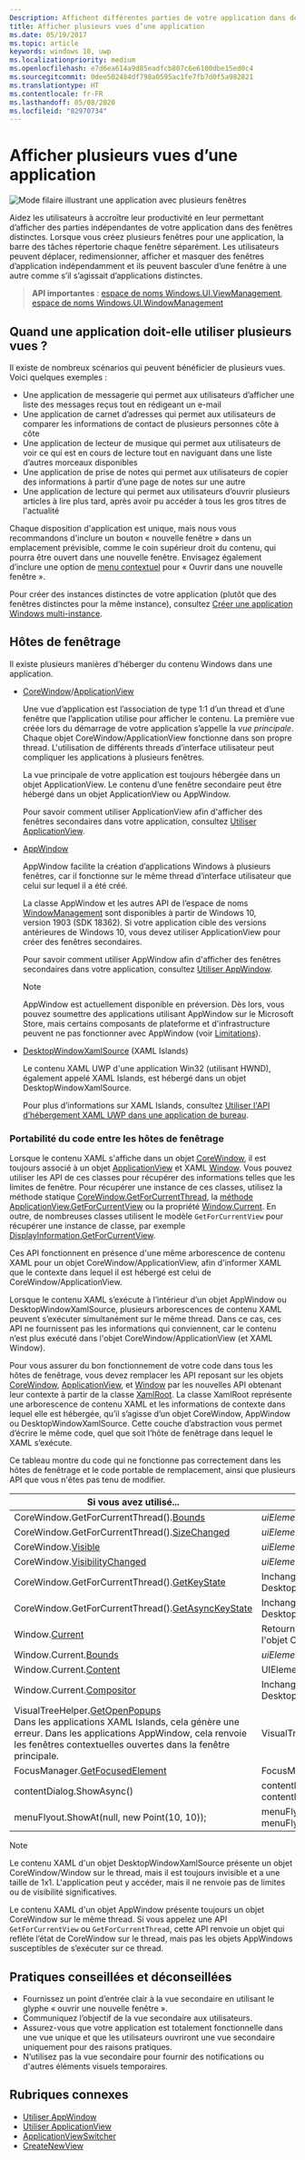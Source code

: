 ```yaml
---
Description: Affichent différentes parties de votre application dans des fenêtres distinctes.
title: Afficher plusieurs vues d’une application
ms.date: 05/19/2017
ms.topic: article
keywords: windows 10, uwp
ms.localizationpriority: medium
ms.openlocfilehash: e7d6ea614a9d85eadfcb807c6e6100dbe15ed0c4
ms.sourcegitcommit: 0dee502484df798a0595ac1fe7fb7d0f5a982821
ms.translationtype: HT
ms.contentlocale: fr-FR
ms.lasthandoff: 05/08/2020
ms.locfileid: "82970734"
---
```

# <a name="show-multiple-views-for-an-app"></a>Afficher plusieurs vues d’une application

![Mode filaire illustrant une application avec plusieurs fenêtres](images/multi-view.gif)

Aidez les utilisateurs à accroître leur productivité en leur permettant d’afficher des parties indépendantes de votre application dans des fenêtres distinctes. Lorsque vous créez plusieurs fenêtres pour une application, la barre des tâches répertorie chaque fenêtre séparément. Les utilisateurs peuvent déplacer, redimensionner, afficher et masquer des fenêtres d’application indépendamment et ils peuvent basculer d’une fenêtre à une autre comme s’il s’agissait d’applications distinctes.

> **API importantes** : [espace de noms Windows.UI.ViewManagement](/uwp/api/windows.ui.viewmanagement), [espace de noms Windows.UI.WindowManagement](/uwp/api/windows.ui.windowmanagement)

## <a name="when-should-an-app-use-multiple-views"></a>Quand une application doit-elle utiliser plusieurs vues ?

Il existe de nombreux scénarios qui peuvent bénéficier de plusieurs vues. Voici quelques exemples :

- Une application de messagerie qui permet aux utilisateurs d’afficher une liste des messages reçus tout en rédigeant un e-mail
- Une application de carnet d’adresses qui permet aux utilisateurs de comparer les informations de contact de plusieurs personnes côte à côte
- Une application de lecteur de musique qui permet aux utilisateurs de voir ce qui est en cours de lecture tout en naviguant dans une liste d’autres morceaux disponibles
- Une application de prise de notes qui permet aux utilisateurs de copier des informations à partir d’une page de notes sur une autre
- Une application de lecture qui permet aux utilisateurs d’ouvrir plusieurs articles à lire plus tard, après avoir pu accéder à tous les gros titres de l'actualité

Chaque disposition d'application est unique, mais nous vous recommandons d'inclure un bouton « nouvelle fenêtre » dans un emplacement prévisible, comme le coin supérieur droit du contenu, qui pourra être ouvert dans une nouvelle fenêtre. Envisagez également d’inclure une option de [menu contextuel](../controls-and-patterns/menus.md) pour « Ouvrir dans une nouvelle fenêtre ».

Pour créer des instances distinctes de votre application (plutôt que des fenêtres distinctes pour la même instance), consultez [Créer une application Windows multi-instance](../../launch-resume/multi-instance-uwp.md).

## <a name="windowing-hosts"></a>Hôtes de fenêtrage

Il existe plusieurs manières d’héberger du contenu Windows dans une application.

- [CoreWindow](/uwp/api/windows.ui.core.corewindow)/[ApplicationView](/uwp/api/windows.ui.viewmanagement.applicationview)

     Une vue d’application est l’association de type 1:1 d’un thread et d’une fenêtre que l’application utilise pour afficher le contenu. La première vue créée lors du démarrage de votre application s’appelle la *vue principale*. Chaque objet CoreWindow/ApplicationView fonctionne dans son propre thread. L'utilisation de différents threads d’interface utilisateur peut compliquer les applications à plusieurs fenêtres.

    La vue principale de votre application est toujours hébergée dans un objet ApplicationView. Le contenu d’une fenêtre secondaire peut être hébergé dans un objet ApplicationView ou AppWindow.

    Pour savoir comment utiliser ApplicationView afin d'afficher des fenêtres secondaires dans votre application, consultez [Utiliser ApplicationView](application-view.md).
- [AppWindow](/uwp/api/windows.ui.windowmanagement.appwindow)

    AppWindow facilite la création d’applications Windows à plusieurs fenêtres, car il fonctionne sur le même thread d’interface utilisateur que celui sur lequel il a été créé.

    La classe AppWindow et les autres API de l’espace de noms [WindowManagement](/uwp/api/windows.ui.windowmanagement) sont disponibles à partir de Windows 10, version 1903 (SDK 18362). Si votre application cible des versions antérieures de Windows 10, vous devez utiliser ApplicationView pour créer des fenêtres secondaires.

    Pour savoir comment utiliser AppWindow afin d'afficher des fenêtres secondaires dans votre application, consultez [Utiliser AppWindow](app-window.md).

    > [!NOTE]
    > AppWindow est actuellement disponible en préversion. Dès lors, vous pouvez soumettre des applications utilisant AppWindow sur le Microsoft Store, mais certains composants de plateforme et d'infrastructure peuvent ne pas fonctionner avec AppWindow (voir [Limitations](/uwp/api/windows.ui.windowmanagement.appwindow#limitations)).
- [DesktopWindowXamlSource](/uwp/api/windows.ui.xaml.hosting.desktopwindowxamlsource) (XAML Islands)

     Le contenu XAML UWP d'une application Win32 (utilisant HWND), également appelé XAML Islands, est hébergé dans un objet DesktopWindowXamlSource.

    Pour plus d’informations sur XAML Islands, consultez [Utiliser l'API d’hébergement XAML UWP dans une application de bureau](/windows/apps/desktop/modernize/using-the-xaml-hosting-api).

### <a name="make-code-portable-across-windowing-hosts"></a>Portabilité du code entre les hôtes de fenêtrage

Lorsque le contenu XAML s'affiche dans un objet [CoreWindow](/uwp/api/windows.ui.core.corewindow), il est toujours associé à un objet [ApplicationView](/uwp/api/windows.ui.viewmanagement.applicationview) et XAML [Window](/uwp/api/windows.ui.xaml.window). Vous pouvez utiliser les API de ces classes pour récupérer des informations telles que les limites de fenêtre. Pour récupérer une instance de ces classes, utilisez la méthode statique [CoreWindow.GetForCurrentThread](/uwp/api/windows.ui.core.corewindow.getforcurrentthread), la [méthode ApplicationView.GetForCurrentView](/uwp/api/windows.ui.viewmanagement.applicationview.getforcurrentview) ou la propriété [Window.Current](/uwp/api/windows.ui.xaml.window.current). En outre, de nombreuses classes utilisent le modèle `GetForCurrentView` pour récupérer une instance de classe, par exemple [DisplayInformation.GetForCurrentView](/uwp/api/windows.graphics.display.displayinformation.getforcurrentview).

Ces API fonctionnent en présence d'une même arborescence de contenu XAML pour un objet CoreWindow/ApplicationView, afin d'informer XAML que le contexte dans lequel il est hébergé est celui de CoreWindow/ApplicationView.

Lorsque le contenu XAML s’exécute à l’intérieur d’un objet AppWindow ou DesktopWindowXamlSource, plusieurs arborescences de contenu XAML peuvent s’exécuter simultanément sur le même thread. Dans ce cas, ces API ne fournissent pas les informations qui conviennent, car le contenu n’est plus exécuté dans l'objet CoreWindow/ApplicationView (et XAML Window).

Pour vous assurer du bon fonctionnement de votre code dans tous les hôtes de fenêtrage, vous devez remplacer les API reposant sur les objets [CoreWindow](/uwp/api/windows.ui.core.corewindow), [ApplicationView](/uwp/api/windows.ui.viewmanagement.applicationview), et [Window](/uwp/api/windows.ui.xaml.window) par les nouvelles API obtenant leur contexte à partir de la classe [XamlRoot](/uwp/api/windows.ui.xaml.xamlroot).
La classe XamlRoot représente une arborescence de contenu XAML et les informations de contexte dans lequel elle est hébergée, qu’il s’agisse d’un objet CoreWindow, AppWindow ou DesktopWindowXamlSource. Cette couche d’abstraction vous permet d’écrire le même code, quel que soit l’hôte de fenêtrage dans lequel le XAML s’exécute.

Ce tableau montre du code qui ne fonctionne pas correctement dans les hôtes de fenêtrage et le code portable de remplacement, ainsi que plusieurs API que vous n'êtes pas tenu de modifier.

| Si vous avez utilisé... | Remplacez par... |
| - | - |
| CoreWindow.GetForCurrentThread().[Bounds](/uwp/api/windows.ui.core.corewindow.bounds) | _uiElement_.XamlRoot.[Size](/uwp/api/windows.ui.xaml.xamlroot.size) |
| CoreWindow.GetForCurrentThread().[SizeChanged](/uwp/api/windows.ui.core.corewindow.sizechanged) | _uiElement_.XamlRoot.[Changed](/uwp/api/windows.ui.xaml.xamlroot.changed) |
| CoreWindow.[Visible](/uwp/api/windows.ui.core.corewindow.visible) | _uiElement_.XamlRoot.[IsHostVisible](/uwp/api/windows.ui.xaml.xamlroot.ishostvisible) |
| CoreWindow.[VisibilityChanged](/uwp/api/windows.ui.core.corewindow.visibilitychanged) | _uiElement_.XamlRoot.[Changed](/uwp/api/windows.ui.xaml.xamlroot.changed) |
| CoreWindow.GetForCurrentThread().[GetKeyState](/uwp/api/windows.ui.core.corewindow.getkeystate) | Inchangé. Pris en charge dans AppWindow et DesktopWindowXamlSource. |
| CoreWindow.GetForCurrentThread().[GetAsyncKeyState](/uwp/api/windows.ui.core.corewindow.getasynckeystate) | Inchangé. Pris en charge dans AppWindow et DesktopWindowXamlSource. |
| Window.[Current](/uwp/api/windows.ui.xaml.window.current) | Retourne l’objet XAML Window principal qui est étroitement lié à l'objet CoreWindow actuel. Consultez la remarque en fin de tableau. |
| Window.Current.[Bounds](/uwp/api/windows.ui.xaml.window.bounds) | _uiElement_.XamlRoot.[Size](/uwp/api/windows.ui.xaml.xamlroot.size) |
| Window.Current.[Content](/uwp/api/windows.ui.xaml.window.content) | UIElement root =  _uiElement_.XamlRoot.[Content](/uwp/api/windows.ui.xaml.xamlroot.content) |
| Window.Current.[Compositor](/uwp/api/windows.ui.xaml.window.compositor) | Inchangé. Pris en charge dans AppWindow et DesktopWindowXamlSource. |
| VisualTreeHelper.[GetOpenPopups](/uwp/api/windows.ui.xaml.media.visualtreehelper.getopenpopups)<br/>Dans les applications XAML Islands, cela génère une erreur. Dans les applications AppWindow, cela renvoie les fenêtres contextuelles ouvertes dans la fenêtre principale. | VisualTreeHelper.[GetOpenPopupsForXamlRoot](/uwp/api/windows.ui.xaml.media.visualtreehelper.getopenpopupsforxamlroot)(_uiElement_.XamlRoot) |
| FocusManager.[GetFocusedElement](/uwp/api/windows.ui.xaml.input.focusmanager.getfocusedelement) | FocusManager.[GetFocusedElement](/uwp/api/windows.ui.xaml.input.focusmanager.getfocusedelement#Windows_UI_Xaml_Input_FocusManager_GetFocusedElement_Windows_UI_Xaml_XamlRoot_)(_uiElement_.XamlRoot) |
| contentDialog.ShowAsync() | contentDialog.[XamlRoot](/uwp/api/windows.ui.xaml.uielement.xamlroot) = _uiElement_.XamlRoot;<br/>contentDialog.ShowAsync(); |
| menuFlyout.ShowAt(null, new Point(10, 10)); | menuFlyout.[XamlRoot](/uwp/api/windows.ui.xaml.controls.primitives.flyoutbase.xamlroot) = _uiElement_.XamlRoot;<br/>menuFlyout.ShowAt(null, new Point(10, 10)); |

> [!NOTE]
> Le contenu XAML d'un objet DesktopWindowXamlSource présente un objet CoreWindow/Window sur le thread, mais il est toujours invisible et a une taille de 1x1. L'application peut y accéder, mais il ne renvoie pas de limites ou de visibilité significatives.
>
>Le contenu XAML d'un objet AppWindow présente toujours un objet CoreWindow sur le même thread. Si vous appelez une API `GetForCurrentView` ou `GetForCurrentThread`, cette API renvoie un objet qui reflète l’état de CoreWindow sur le thread, mais pas les objets AppWindows susceptibles de s’exécuter sur ce thread.


## <a name="dos-and-donts"></a>Pratiques conseillées et déconseillées

- Fournissez un point d’entrée clair à la vue secondaire en utilisant le glyphe « ouvrir une nouvelle fenêtre ».
- Communiquez l’objectif de la vue secondaire aux utilisateurs.
- Assurez-vous que votre application est totalement fonctionnelle dans une vue unique et que les utilisateurs ouvriront une vue secondaire uniquement pour des raisons pratiques.
- N’utilisez pas la vue secondaire pour fournir des notifications ou d'autres éléments visuels temporaires.

## <a name="related-topics"></a>Rubriques connexes

- [Utiliser AppWindow](app-window.md)
- [Utiliser ApplicationView](application-view.md)
- [ApplicationViewSwitcher](https://docs.microsoft.com/uwp/api/Windows.UI.ViewManagement.ApplicationViewSwitcher)
- [CreateNewView](https://docs.microsoft.com/uwp/api/windows.applicationmodel.core.coreapplication.createnewview)

